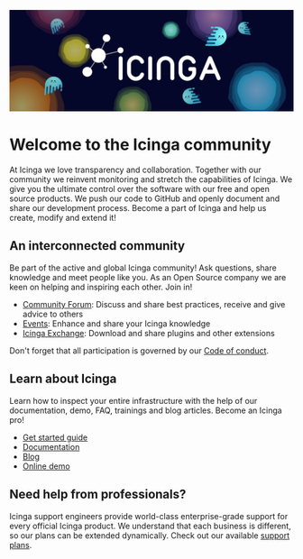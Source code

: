 ![Icinga Banner](icinga_banner_wide.jpg)

# Welcome to the Icinga community

At Icinga we love transparency and collaboration. Together with our community we reinvent monitoring and stretch the capabilities of Icinga. We give you the ultimate control over the software with our free and open source products. We push our code to GitHub and openly document and share our development process. Become a part of Icinga and help us create, modify and extend it!

## An interconnected community

Be part of the active and global Icinga community! Ask questions, share knowledge and meet people like you. As an Open Source company we are keen on helping and inspiring each other. Join in!

* [Community Forum](https://community.icinga.com/): Discuss and share best practices, receive and give advice to others
* [Events](https://icinga.com/community/events/): Enhance and share your Icinga knowledge
* [Icinga Exchange](https://exchange.icinga.com/): Download and share plugins and other extensions

Don't forget that all participation is governed by our [Code of conduct](https://icinga.com/community/code-of-conduct).

## Learn about Icinga

Learn how to inspect your entire infrastructure with the help of our documentation, demo, FAQ, trainings and blog articles. Become an Icinga pro!

* [Get started guide](https://icinga.com/get-started/)
* [Documentation](https://icinga.com/learn/)
* [Blog](https://icinga.com/blog/)
* [Online demo](https://icinga.com/demo)

## Need help from professionals?

Icinga support engineers provide world-class enterprise-grade support for every official Icinga product. We understand that each business is different, so our plans can be extended dynamically. Check out our available [support plans](https://icinga.com/subscription/).
